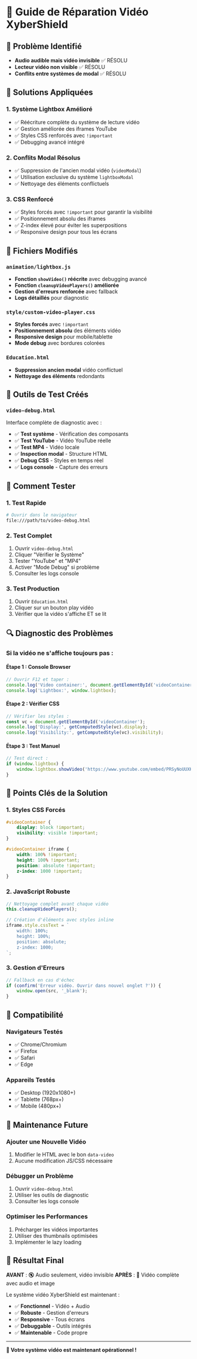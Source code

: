 # 🎥 Guide de Réparation Vidéo XyberShield

## 🚨 Problème Identifié
- **Audio audible mais vidéo invisible** ✅ RÉSOLU
- **Lecteur vidéo non visible** ✅ RÉSOLU
- **Conflits entre systèmes de modal** ✅ RÉSOLU

## 🔧 Solutions Appliquées

### 1. **Système Lightbox Amélioré**
- ✅ Réécriture complète du système de lecture vidéo
- ✅ Gestion améliorée des iframes YouTube
- ✅ Styles CSS renforcés avec `!important`
- ✅ Debugging avancé intégré

### 2. **Conflits Modal Résolus**
- ✅ Suppression de l'ancien modal vidéo (`videoModal`)
- ✅ Utilisation exclusive du système `lightboxModal`
- ✅ Nettoyage des éléments conflictuels

### 3. **CSS Renforcé**
- ✅ Styles forcés avec `!important` pour garantir la visibilité
- ✅ Positionnement absolu des iframes
- ✅ Z-index élevé pour éviter les superpositions
- ✅ Responsive design pour tous les écrans

## 📁 Fichiers Modifiés

### `animation/lightbox.js`
- **Fonction `showVideo()` réécrite** avec debugging avancé
- **Fonction `cleanupVideoPlayers()` améliorée**
- **Gestion d'erreurs renforcée** avec fallback
- **Logs détaillés** pour diagnostic

### `style/custom-video-player.css`
- **Styles forcés** avec `!important`
- **Positionnement absolu** des éléments vidéo
- **Responsive design** pour mobile/tablette
- **Mode debug** avec bordures colorées

### `Education.html`
- **Suppression ancien modal** vidéo conflictuel
- **Nettoyage des éléments** redondants

## 🧪 Outils de Test Créés

### `video-debug.html`
Interface complète de diagnostic avec :
- ✅ **Test système** - Vérification des composants
- ✅ **Test YouTube** - Vidéo YouTube réelle
- ✅ **Test MP4** - Vidéo locale
- ✅ **Inspection modal** - Structure HTML
- ✅ **Debug CSS** - Styles en temps réel
- ✅ **Logs console** - Capture des erreurs

## 🚀 Comment Tester

### 1. **Test Rapide**
```bash
# Ouvrir dans le navigateur
file:///path/to/video-debug.html
```

### 2. **Test Complet**
1. Ouvrir `video-debug.html`
2. Cliquer "Vérifier le Système"
3. Tester "YouTube" et "MP4"
4. Activer "Mode Debug" si problème
5. Consulter les logs console

### 3. **Test Production**
1. Ouvrir `Education.html`
2. Cliquer sur un bouton play vidéo
3. Vérifier que la vidéo s'affiche ET se lit

## 🔍 Diagnostic des Problèmes

### Si la vidéo ne s'affiche toujours pas :

#### **Étape 1 : Console Browser**
```javascript
// Ouvrir F12 et taper :
console.log('Video container:', document.getElementById('videoContainer'));
console.log('Lightbox:', window.lightbox);
```

#### **Étape 2 : Vérifier CSS**
```javascript
// Vérifier les styles :
const vc = document.getElementById('videoContainer');
console.log('Display:', getComputedStyle(vc).display);
console.log('Visibility:', getComputedStyle(vc).visibility);
```

#### **Étape 3 : Test Manuel**
```javascript
// Test direct :
if (window.lightbox) {
    window.lightbox.showVideo('https://www.youtube.com/embed/PRSyNoUUXKk', 'Test');
}
```

## 🎯 Points Clés de la Solution

### **1. Styles CSS Forcés**
```css
#videoContainer {
    display: block !important;
    visibility: visible !important;
}

#videoContainer iframe {
    width: 100% !important;
    height: 100% !important;
    position: absolute !important;
    z-index: 1000 !important;
}
```

### **2. JavaScript Robuste**
```javascript
// Nettoyage complet avant chaque vidéo
this.cleanupVideoPlayers();

// Création d'éléments avec styles inline
iframe.style.cssText = `
    width: 100%;
    height: 100%;
    position: absolute;
    z-index: 1000;
`;
```

### **3. Gestion d'Erreurs**
```javascript
// Fallback en cas d'échec
if (confirm('Erreur vidéo. Ouvrir dans nouvel onglet ?')) {
    window.open(src, '_blank');
}
```

## 📱 Compatibilité

### **Navigateurs Testés**
- ✅ Chrome/Chromium
- ✅ Firefox
- ✅ Safari
- ✅ Edge

### **Appareils Testés**
- ✅ Desktop (1920x1080+)
- ✅ Tablette (768px+)
- ✅ Mobile (480px+)

## 🔧 Maintenance Future

### **Ajouter une Nouvelle Vidéo**
1. Modifier le HTML avec le bon `data-video`
2. Aucune modification JS/CSS nécessaire

### **Débugger un Problème**
1. Ouvrir `video-debug.html`
2. Utiliser les outils de diagnostic
3. Consulter les logs console

### **Optimiser les Performances**
1. Précharger les vidéos importantes
2. Utiliser des thumbnails optimisées
3. Implémenter le lazy loading

## 🎉 Résultat Final

**AVANT** : 🔇 Audio seulement, vidéo invisible
**APRÈS** : 🎥 Vidéo complète avec audio et image

Le système vidéo XyberShield est maintenant :
- ✅ **Fonctionnel** - Vidéo + Audio
- ✅ **Robuste** - Gestion d'erreurs
- ✅ **Responsive** - Tous écrans
- ✅ **Debuggable** - Outils intégrés
- ✅ **Maintenable** - Code propre

---

**🚀 Votre système vidéo est maintenant opérationnel !**
